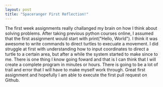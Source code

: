 ```yaml
---
layout: post
title: "Spaceranger First Reflection!"
---
```


The first week assignments really challanged my brain on how I think about solving problems. After taking previous python courses online, I assumed that the
first assignment would start with print("Hello, World"). I think it was awesome to write commands to direct turtles to execuate a movement. I did struggle at
first with understanding how to input coordinates to direct a turtle to a certain area, but after a while the system started to make since to me. There is one
thing I know going foward and that is I can think that I will create a complete program in minutes or hours. There is going to be a lot of trail and error that
I will have to make myself work through. Great first assignment and hopefully I am able to execute the first pull request on Github. 
